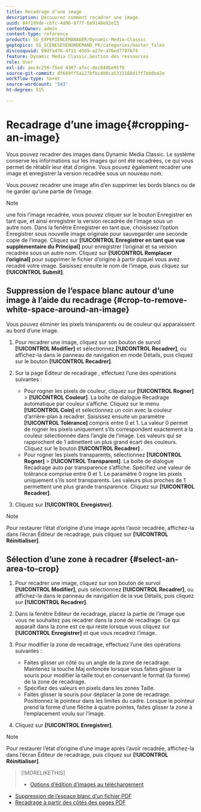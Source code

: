 ```yaml
---
title: Recadrage d’une image
description: Découvrez comment recadrer une image.
uuid: 84f199de-cbfc-4d06-877f-6e9148e82e15
contentOwner: admin
content-type: reference
products: SG_EXPERIENCEMANAGER/Dynamic-Media-Classic
geptopics: SG_SCENESEVENONDEMAND_PK/categories/master_files
discoiquuid: 99dfa476-4f11-4569-a27e-a76ed7787674
feature: Dynamic Media Classic,Gestion des ressources
role: User
exl-id: aec4c256-f5ed-4307-afec-dec848be95f9
source-git-commit: df689ff5a127bfbc400ca5331168d1ff7bb0b42e
workflow-type: tm+mt
source-wordcount: '543'
ht-degree: 51%

---
```


# Recadrage d’une image{#cropping-an-image}

Vous pouvez recadrer des images dans Dynamic Media Classic. Le système conserve les informations sur les images qui ont été recadrées, ce qui vous permet de rétablir leur état d’origine. Vous pouvez également recadrer une image et enregistrer la version recadrée sous un nouveau nom.

Vous pouvez recadrer une image afin d’en supprimer les bords blancs ou de ne garder qu’une partie de l’image.

>[!NOTE]
>
>une fois l’image recadrée, vous pouvez cliquer sur le bouton Enregistrer en tant que, et ainsi enregistrer la version recadrée de l’image sous un autre nom. Dans la fenêtre Enregistrer en tant que, choisissez l’option Enregistrer sous nouvelle image originale pour sauvegarder une seconde copie de l’image. Cliquez sur **[!UICONTROL Enregistrer en tant que vue supplémentaire du Principal]** pour enregistrer l’original et sa version recadrée sous un autre nom. Cliquez sur **[!UICONTROL Remplacer l’original]** pour supprimer le fichier d’origine à partir duquel vous avez recadré votre image. Saisissez ensuite le nom de l’image, puis cliquez sur **[!UICONTROL Submit]**.

## Suppression de l’espace blanc autour d’une image à l’aide du recadrage {#crop-to-remove-white-space-around-an-image}

Vous pouvez éliminer les pixels transparents ou de couleur qui apparaissent au bord d’une image.

1. Pour recadrer une image, cliquez sur son bouton de survol **[!UICONTROL Modifier]** et sélectionnez **[!UICONTROL Recadrer]**, ou affichez-la dans le panneau de navigation en mode Détails, puis cliquez sur le bouton **[!UICONTROL Recadrer]**.
1. Sur la page Éditeur de recadrage , effectuez l’une des opérations suivantes :

   * Pour rogner les pixels de couleur, cliquez sur **[!UICONTROL Rogner]** > **[!UICONTROL Couleur]**. La boîte de dialogue Recadrage automatique par couleur s’affiche. Cliquez sur le menu **[!UICONTROL Coin]** et sélectionnez un coin avec la couleur d’arrière-plan à recadrer. Saisissez ensuite un paramètre **[!UICONTROL Tolérance]** compris entre 0 et 1. La valeur 0 permet de rogner les pixels uniquement s’ils correspondent exactement à la couleur sélectionnée dans l’angle de l’image. Les valeurs qui se rapprochent de 1 admettent un plus grand écart des couleurs. Cliquez sur le bouton **[!UICONTROL Recadrer]** .
   * Pour rogner les pixels transparents, sélectionnez **[!UICONTROL Rogner]** > **[!UICONTROL Transparent]**. La boîte de dialogue Recadrage auto par transparence s’affiche. Spécifiez une valeur de tolérance comprise entre 0 et 1. Le paramètre 0 rogne les pixels uniquement s’ils sont transparents. Les valeurs plus proches de 1 permettent une plus grande transparence. Cliquez sur **[!UICONTROL Recadrer]**.

1. Cliquez sur **[!UICONTROL Enregistrer]**.

>[!NOTE]
>
>Pour restaurer l’état d’origine d’une image après l’avoir recadrée, affichez-la dans l’écran Éditeur de recadrage, puis cliquez sur **[!UICONTROL Réinitialiser]**.

## Sélection d’une zone à recadrer {#select-an-area-to-crop}

1. Pour recadrer une image, cliquez sur son bouton de survol **[!UICONTROL Modifier]**, puis sélectionnez **[!UICONTROL Recadrer]**, ou affichez-la dans le panneau de navigation de la vue Détails, puis cliquez sur **[!UICONTROL Recadrer]**.

1. Dans la fenêtre Editeur de recadrage, placez la partie de l’image que vous ne souhaitez pas recadrer dans la zone de recadrage. Ce qui apparaît dans la zone est ce qui reste lorsque vous cliquez sur **[!UICONTROL Enregistrer]** et que vous recadrez l’image.
1. Pour modifier la zone de recadrage, effectuez l’une des opérations suivantes :

   * Faites glisser un côté ou un angle de la zone de recadrage. Maintenez la touche Maj enfoncée lorsque vous faites glisser la souris pour modifier la taille tout en conservant le format (la forme) de la zone de recadrage.
   * Spécifiez des valeurs en pixels dans les zones Taille.
   * Faites glisser la souris pour déplacer la zone de recadrage. Positionnez le pointeur dans les limites du cadre. Lorsque le pointeur prend la forme d’une flèche à quatre pointes, faites glisser la zone à l’emplacement voulu sur l’image.

1. Cliquez sur **[!UICONTROL Enregistrer]**.

>[!NOTE]
>
>Pour restaurer l’état d’origine d’une image après l’avoir recadrée, affichez-la dans l’écran Éditeur de recadrage, puis cliquez sur **[!UICONTROL Réinitialiser]**.

>[!MORELIKETHIS]
>
>* [Options d’édition d’images au téléchargement](image-editing-options-upload.md#image-editing-options-at-upload)
* [Suppression de l’espace blanc d’un fichier PDF](pdfs.md#cropping_white_space_from_a_pdf_file)
* [Recadrage à partir des côtés des pages PDF](pdfs.md#cropping_from_the_sides_of_pdf_pages)

